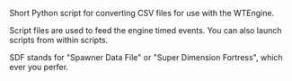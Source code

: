 
Short Python script for converting CSV files for use with the WTEngine.

Script files are used to feed the engine timed events.  You can also launch scripts from within scripts.

SDF stands for "Spawner Data File" or "Super Dimension Fortress", which ever you perfer.
